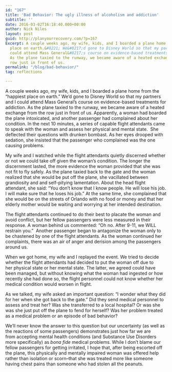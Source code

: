 ```yaml
---
id: "167"
title: 'Bad Behavior: The ugly illness of alcoholism and addiction'
subtitle: ''
date: 2016-03-02T16:18:40.000+00:00
author: Nick Niles
layout: post
guid: http://planyourrecovery.com/?p=167
Excerpt: A couple weeks ago, my wife, kids, and I boarded a plane home from the &#8220;happiest
  place on earth.&#8221; We&#8217;d gone to Disney World so that my partners and I
  could attend Mass General&#8217;s course on evidence-based treatments for addiction.
  As the plane taxied to the runway, we became aware of a heated exchange from the
  row just in front of us.
permalink: "/blog/bad-behavior/"
tag: reflections

---
```

A couple weeks ago, my wife, kids, and I boarded a plane home from the “happiest place on earth.” We’d gone to Disney World so that my partners and I could attend Mass General’s course on evidence-based treatments for addiction. As the plane taxied to the runway, we became aware of a heated exchange from the row just in front of us. Apparently, a woman had boarded the plane intoxicated, and another passenger had complained about her condition. <!--more--> In the next 10 minutes, a series of capable flight attendants came to speak with the woman and assess her physical and mental state.  She deflected their questions with drunken bombast. As her eyes drooped with sedation, she insisted that the passenger who complained was the one causing problems.

My wife and I watched while the flight attendants quietly discerned whether or not we could take off given the woman’s condition. The longer the discernment lasted, the more evidence the woman provided that she was not fit to fly safely. As the plane taxied back to the gate and the woman realized that she would be put off the plane, she vacillated between grandiosity and and self-pitying lamentation. About the head flight attendant, she said: “You don’t know that I know people. He will lose his job. I will make sure that he loses his job.” At the same time, she complained that she would be on the streets of Orlando with no food or money and that her elderly mother would be waiting and worrying at her intended destination.

The flight attendants continued to do their best to placate the woman and avoid conflict, but her fellow passengers were less measured in their response. A woman behind us commented: “Oh no. After 9-11, we WILL restrain you.”  Another passenger began to antagonize the woman only to be chastened by one of the flight attendants. As the woman continued her complaints, there was an air of anger and derision among the passengers around us.

When we got home, my wife and I replayed the event. We tried to decide whether the flight attendants had decided to put the woman off due to her physical state or her mental state. The latter, we agreed could have been managed, but without knowing what the woman had ingested or how recently she had done so, the flight personnel could not know whether her medical condition would worsen in flight.

As we talked, my wife asked an important question: “I wonder what they did for her when she got back to the gate.” Did they send medical personnel to assess and treat her? Was she transferred to a local hospital? Or was she was she just put off the plane to fend for herself? Was her problem treated as a medical problem or an episode of bad behavior?

We’ll never know the answer to this question but our uncertainty (as well as the reactions of some passengers) demonstrates just how far we are from accepting mental health conditions (and Substance Use Disorders more specifically) as <em>bona fide</em> medical problems. While I don’t blame our fellow passengers for getting irritated, I hope that, after being escorted off the plane, this physically and mentally impaired woman was offered help rather than isolation or scorn–that she was treated more like someone having chest pains than someone who had stolen all the peanuts.